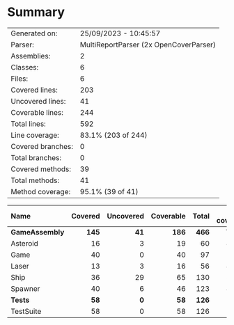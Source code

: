 ﻿# Summary
|||
|:---|:---|
| Generated on: | 25/09/2023 - 10:45:57 |
| Parser: | MultiReportParser (2x OpenCoverParser) |
| Assemblies: | 2 |
| Classes: | 6 |
| Files: | 6 |
| Covered lines: | 203 |
| Uncovered lines: | 41 |
| Coverable lines: | 244 |
| Total lines: | 592 |
| Line coverage: | 83.1% (203 of 244) |
| Covered branches: | 0 |
| Total branches: | 0 |
| Covered methods: | 39 |
| Total methods: | 41 |
| Method coverage: | 95.1% (39 of 41) |

|**Name**|**Covered**|**Uncovered**|**Coverable**|**Total**|**Line coverage**|**Covered**|**Total**|**Branch coverage**|**Covered**|**Total**|**Method coverage**|
|:---|---:|---:|---:|---:|---:|---:|---:|---:|---:|---:|---:|
|**GameAssembly**|**145**|**41**|**186**|**466**|**77.9%**|**0**|**0**|****|**29**|**31**|**93.5%**|
|Asteroid|16|3|19|60|84.2%|0|0||4|4|100%|
|Game|40|0|40|97|100%|0|0||7|7|100%|
|Laser|13|3|16|56|81.2%|0|0||2|2|100%|
|Ship|36|29|65|130|55.3%|0|0||8|10|80%|
|Spawner|40|6|46|123|86.9%|0|0||8|8|100%|
|**Tests**|**58**|**0**|**58**|**126**|**100%**|**0**|**0**|****|**10**|**10**|**100%**|
|TestSuite|58|0|58|126|100%|0|0||10|10|100%|
